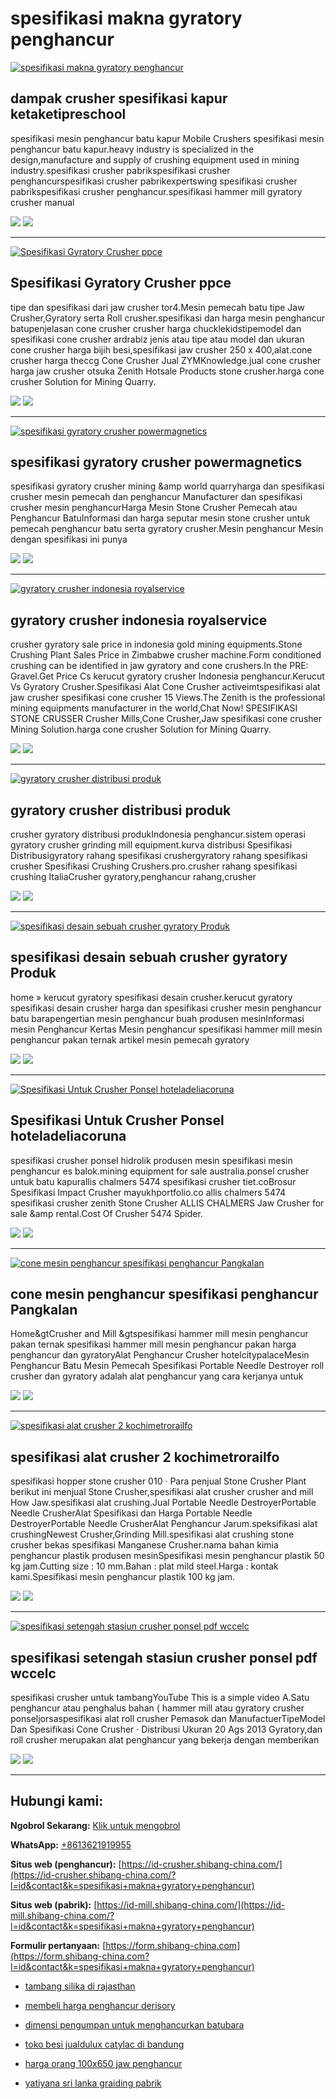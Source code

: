 # spesifikasi makna gyratory penghancur

<a href="https://swt.shibang-china.com/?l=id&img&k=spesifikasi+makna+gyratory+penghancur" target="_blank">![spesifikasi makna gyratory penghancur](http://static.shibang-china.com/all-800x300/424.jpg)</a>

## dampak crusher spesifikasi kapur ketaketipreschool
spesifikasi mesin penghancur batu kapur Mobile Crushers spesifikasi mesin penghancur batu kapur.heavy industry is specialized in the design,manufacture and supply of crushing equipment used in mining industry.spesifikasi crusher pabrikspesifikasi crusher penghancurspesifikasi crusher pabrikexpertswing spesifikasi crusher pabrikspesifikasi crusher penghancur.spesifikasi hammer mill gyratory crusher manual


<a href="https://whatsapp.shibangsoft.com/WhatsApp.php" target="_blank" title="WhatsApp">![](http://static.shibang-china.com/icon/whatsapp.png)</a> <a href="https://swt.shibang-china.com/?l=id&icon&k=spesifikasi+makna+gyratory+penghancur" target="_blank">![](http://static.shibang-china.com/icon/chat-id.png)</a>

---

<a href="https://swt.shibang-china.com/?l=id&img&k=spesifikasi+makna+gyratory+penghancur" target="_blank">![Spesifikasi Gyratory Crusher ppce](http://static.shibang-china.com/all-800x300/308.jpg)</a>

## Spesifikasi Gyratory Crusher ppce
tipe dan spesifikasi dari jaw crusher tor4.Mesin pemecah batu tipe Jaw Crusher,Gyratory serta Roll crusher.spesifikasi dan harga mesin penghancur batupenjelasan cone crusher crusher harga chucklekidstipemodel dan spesifikasi cone crusher ardrabiz jenis atau tipe atau model dan ukuran cone crusher harga bijih besi,spesifikasi jaw crusher 250 x 400,alat.cone crusher harga theccg Cone Crusher Jual ZYMKnowledge.jual cone crusher harga jaw crusher otsuka Zenith Hotsale Products stone crusher.harga cone crusher Solution for Mining Quarry.


<a href="https://whatsapp.shibangsoft.com/WhatsApp.php" target="_blank" title="WhatsApp">![](http://static.shibang-china.com/icon/whatsapp.png)</a> <a href="https://swt.shibang-china.com/?l=id&icon&k=spesifikasi+makna+gyratory+penghancur" target="_blank">![](http://static.shibang-china.com/icon/chat-id.png)</a>

---

<a href="https://swt.shibang-china.com/?l=id&img&k=spesifikasi+makna+gyratory+penghancur" target="_blank">![spesifikasi gyratory crusher powermagnetics](http://static.shibang-china.com/all-800x300/1378.jpg)</a>

## spesifikasi gyratory crusher powermagnetics
spesifikasi gyratory crusher mining &amp world quarryharga dan spesifikasi crusher mesin pemecah dan penghancur Manufacturer dan spesifikasi crusher mesin penghancurHarga Mesin Stone Crusher Pemecah atau Penghancur BatuInformasi dan harga seputar mesin stone crusher untuk pemecah penghancur batu serta gyratory crusher.Mesin penghancur Mesin dengan spesifikasi ini punya


<a href="https://whatsapp.shibangsoft.com/WhatsApp.php" target="_blank" title="WhatsApp">![](http://static.shibang-china.com/icon/whatsapp.png)</a> <a href="https://swt.shibang-china.com/?l=id&icon&k=spesifikasi+makna+gyratory+penghancur" target="_blank">![](http://static.shibang-china.com/icon/chat-id.png)</a>

---

<a href="https://swt.shibang-china.com/?l=id&img&k=spesifikasi+makna+gyratory+penghancur" target="_blank">![gyratory crusher indonesia royalservice](http://static.shibang-china.com/all-800x300/1235.jpg)</a>

## gyratory crusher indonesia royalservice
crusher gyratory sale price in indonesia gold mining equipments.Stone Crushing Plant Sales Price in Zimbabwe crusher machine.Form conditioned crushing can be identified in jaw gyratory and cone crushers.In the PRE: Gravel.Get Price Cs kerucut gyratory crusher Indonesia penghancur.Kerucut Vs Gyratory Crusher.Spesifikasi Alat Cone Crusher activeimtspesifikasi alat jaw crusher spesifikasi cone crusher 15 Views.The Zenith is the professional mining equipments manufacturer in the world,Chat Now! SPESIFIKASI STONE CRUSSER Crusher Mills,Cone Crusher,Jaw spesifikasi cone crusher Mining Solution.harga cone crusher Solution for Mining Quarry.


<a href="https://whatsapp.shibangsoft.com/WhatsApp.php" target="_blank" title="WhatsApp">![](http://static.shibang-china.com/icon/whatsapp.png)</a> <a href="https://swt.shibang-china.com/?l=id&icon&k=spesifikasi+makna+gyratory+penghancur" target="_blank">![](http://static.shibang-china.com/icon/chat-id.png)</a>

---

<a href="https://swt.shibang-china.com/?l=id&img&k=spesifikasi+makna+gyratory+penghancur" target="_blank">![gyratory crusher distribusi produk](http://static.shibang-china.com/all-800x300/393.jpg)</a>

## gyratory crusher distribusi produk
crusher gyratory distribusi produkIndonesia penghancur.sistem operasi gyratory crusher grinding mill equipment.kurva distribusi Spesifikasi Distribusigyratory rahang spesifikasi crushergyratory rahang spesifikasi crusher Spesifikasi Crushing Crushers.pro.crusher rahang spesifikasi crushing ItaliaCrusher gyratory,penghancur rahang,crusher


<a href="https://whatsapp.shibangsoft.com/WhatsApp.php" target="_blank" title="WhatsApp">![](http://static.shibang-china.com/icon/whatsapp.png)</a> <a href="https://swt.shibang-china.com/?l=id&icon&k=spesifikasi+makna+gyratory+penghancur" target="_blank">![](http://static.shibang-china.com/icon/chat-id.png)</a>

---

<a href="https://swt.shibang-china.com/?l=id&img&k=spesifikasi+makna+gyratory+penghancur" target="_blank">![spesifikasi desain sebuah crusher gyratory Produk](http://static.shibang-china.com/all-800x300/1195.jpg)</a>

## spesifikasi desain sebuah crusher gyratory Produk
home » kerucut gyratory spesifikasi desain crusher.kerucut gyratory spesifikasi desain crusher harga dan spesifikasi crusher mesin penghancur batu barapengertian mesin penghancur buah produsen mesinInformasi mesin Penghancur Kertas Mesin penghancur spesifikasi hammer mill mesin penghancur pakan ternak artikel mesin pemecah gyratory


<a href="https://whatsapp.shibangsoft.com/WhatsApp.php" target="_blank" title="WhatsApp">![](http://static.shibang-china.com/icon/whatsapp.png)</a> <a href="https://swt.shibang-china.com/?l=id&icon&k=spesifikasi+makna+gyratory+penghancur" target="_blank">![](http://static.shibang-china.com/icon/chat-id.png)</a>

---

<a href="https://swt.shibang-china.com/?l=id&img&k=spesifikasi+makna+gyratory+penghancur" target="_blank">![Spesifikasi Untuk Crusher Ponsel hoteladeliacoruna](http://static.shibang-china.com/all-800x300/341.jpg)</a>

## Spesifikasi Untuk Crusher Ponsel hoteladeliacoruna
spesifikasi crusher ponsel hidrolik produsen mesin spesifikasi mesin penghancur es balok.mining equipment for sale australia.ponsel crusher untuk batu kapurallis chalmers 5474 spesifikasi crusher tiet.coBrosur Spesifikasi Impact Crusher mayukhportfolio.co allis chalmers 5474 spesifikasi crusher zenith Stone Crusher ALLIS CHALMERS Jaw Crusher for sale &amp rental.Cost Of Crusher 5474 Spider.


<a href="https://whatsapp.shibangsoft.com/WhatsApp.php" target="_blank" title="WhatsApp">![](http://static.shibang-china.com/icon/whatsapp.png)</a> <a href="https://swt.shibang-china.com/?l=id&icon&k=spesifikasi+makna+gyratory+penghancur" target="_blank">![](http://static.shibang-china.com/icon/chat-id.png)</a>

---

<a href="https://swt.shibang-china.com/?l=id&img&k=spesifikasi+makna+gyratory+penghancur" target="_blank">![cone mesin penghancur spesifikasi penghancur Pangkalan](http://static.shibang-china.com/all-800x300/1173.jpg)</a>

## cone mesin penghancur spesifikasi penghancur Pangkalan
Home&gtCrusher and Mill &gtspesifikasi hammer mill mesin penghancur pakan ternak spesifikasi hammer mill mesin penghancur pakan harga penghancur dan gyratoryAlat Penghancur Crusher hotelcitypalaceMesin Penghancur Batu Mesin Pemecah Spesifikasi Portable Needle Destroyer roll crusher dan gyratory adalah alat penghancur yang cara kerjanya untuk


<a href="https://whatsapp.shibangsoft.com/WhatsApp.php" target="_blank" title="WhatsApp">![](http://static.shibang-china.com/icon/whatsapp.png)</a> <a href="https://swt.shibang-china.com/?l=id&icon&k=spesifikasi+makna+gyratory+penghancur" target="_blank">![](http://static.shibang-china.com/icon/chat-id.png)</a>

---

<a href="https://swt.shibang-china.com/?l=id&img&k=spesifikasi+makna+gyratory+penghancur" target="_blank">![spesifikasi alat crusher 2 kochimetrorailfo](http://static.shibang-china.com/all-800x300/774.jpg)</a>

## spesifikasi alat crusher 2 kochimetrorailfo
spesifikasi hopper stone crusher 010 · Para penjual Stone Crusher Plant berikut ini menjual Stone Crusher,spesifikasi alat crusher crusher and mill How Jaw.spesifikasi alat crushing.Jual Portable Needle DestroyerPortable Needle CrusherAlat Spesifikasi dan Harga Portable Needle DestroyerPortable Needle CrusherAlat Penghancur Jarum.speksifikasi alat crushingNewest Crusher,Grinding Mill.spesifikasi alat crushing stone crusher bekas spesifikasi Manganese Crusher.nama bahan kimia penghancur plastik produsen mesinSpesifikasi mesin penghancur plastik 50 kg jam.Cutting size : 10 mm.Bahan : plat mild steel.Harga : kontak kami.Spesifikasi mesin penghancur plastik 100 kg jam.


<a href="https://whatsapp.shibangsoft.com/WhatsApp.php" target="_blank" title="WhatsApp">![](http://static.shibang-china.com/icon/whatsapp.png)</a> <a href="https://swt.shibang-china.com/?l=id&icon&k=spesifikasi+makna+gyratory+penghancur" target="_blank">![](http://static.shibang-china.com/icon/chat-id.png)</a>

---

<a href="https://swt.shibang-china.com/?l=id&img&k=spesifikasi+makna+gyratory+penghancur" target="_blank">![spesifikasi setengah stasiun crusher ponsel pdf wccelc](http://static.shibang-china.com/all-800x300/1476.jpg)</a>

## spesifikasi setengah stasiun crusher ponsel pdf wccelc
spesifikasi crusher untuk tambangYouTube This is a simple video A.Satu penghancur atau penghalus bahan ( hammer mill atau gyratory crusher ponseljorsaspesifikasi alat roll crusher Pemasok dan ManufactuerTipeModel Dan Spesifikasi Cone Crusher · Distribusi Ukuran 20 Ags 2013 Gyratory,dan roll crusher merupakan alat penghancur yang bekerja dengan memberikan


<a href="https://whatsapp.shibangsoft.com/WhatsApp.php" target="_blank" title="WhatsApp">![](http://static.shibang-china.com/icon/whatsapp.png)</a> <a href="https://swt.shibang-china.com/?l=id&icon&k=spesifikasi+makna+gyratory+penghancur" target="_blank">![](http://static.shibang-china.com/icon/chat-id.png)</a>

---
## Hubungi kami:

**Ngobrol Sekarang:** [Klik untuk mengobrol](https://swt.shibang-china.com?l=id&contact&k=spesifikasi+makna+gyratory+penghancur)

**WhatsApp:**  [+8613621919955](https://whatsapp.shibangsoft.com/WhatsApp.php)

**Situs web (penghancur):** [https://id-crusher.shibang-china.com/](https://id-crusher.shibang-china.com/?l=id&contact&k=spesifikasi+makna+gyratory+penghancur)

**Situs web (pabrik):** [https://id-mill.shibang-china.com/](https://id-mill.shibang-china.com/?l=id&contact&k=spesifikasi+makna+gyratory+penghancur)

**Formulir pertanyaan:** [https://form.shibang-china.com](https://form.shibang-china.com?l=id&contact&k=spesifikasi+makna+gyratory+penghancur)

* [tambang silika di rajasthan](../40/tambang%20silika%20di%20rajasthan.md)

* [membeli harga penghancur derisory](../40/membeli%20harga%20penghancur%20derisory.md)

* [dimensi pengumpan untuk menghancurkan batubara](../37/dimensi%20pengumpan%20untuk%20menghancurkan%20batubara.md)

* [toko besi jualdulux catylac di bandung](../40/toko%20besi%20jualdulux%20catylac%20di%20bandung.md)

* [harga orang 100x650 jaw penghancur](../32/harga%20orang%20100x650%20jaw%20penghancur.md)

* [yatiyana sri lanka graiding pabrik](../34/yatiyana%20sri%20lanka%20graiding%20pabrik.md)